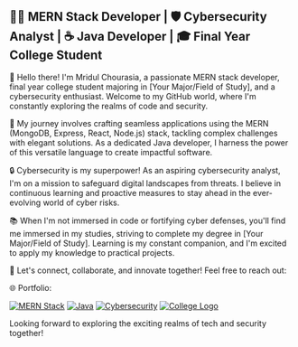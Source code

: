 ## 👨‍💻 MERN Stack Developer | 🛡️ Cybersecurity Analyst | ☕ Java Developer | 🎓 Final Year College Student

👋 Hello there! I'm Mridul Chourasia, a passionate MERN stack developer, final year college student majoring in [Your Major/Field of Study], and a cybersecurity enthusiast. Welcome to my GitHub world, where I'm constantly exploring the realms of code and security.

🚀 My journey involves crafting seamless applications using the MERN (MongoDB, Express, React, Node.js) stack, tackling complex challenges with elegant solutions. As a dedicated Java developer, I harness the power of this versatile language to create impactful software.

🔒 Cybersecurity is my superpower! As an aspiring cybersecurity analyst, I'm on a mission to safeguard digital landscapes from threats. I believe in continuous learning and proactive measures to stay ahead in the ever-evolving world of cyber risks.

📚 When I'm not immersed in code or fortifying cyber defenses, you'll find me immersed in my studies, striving to complete my degree in [Your Major/Field of Study]. Learning is my constant companion, and I'm excited to apply my knowledge to practical projects.

🌟 Let's connect, collaborate, and innovate together! Feel free to reach out:


🌐 Portfolio:

[![MERN Stack](url_to_mern_stack_icon)](https://www.yourlink.com)
[![Java](url_to_java_icon)](https://www.yourlink.com)
[![Cybersecurity](url_to_cybersecurity_icon)](https://www.yourlink.com)
[![College Logo](url_to_college_logo)](https://www.yourlink.com)

Looking forward to exploring the exciting realms of tech and security together!
